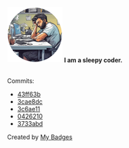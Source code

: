 <img src="https://github.com/my-badges/my-badges/blob/master/src/all-badges/time-of-commit/sleepy-coder.png?raw=true" alt="I am a sleepy coder." title="I am a sleepy coder." width="128">
<strong>I am a sleepy coder.</strong>
<br><br>

Commits:

- <a href="https://github.com/better-studio/better-amp/commit/43ff63b23de118332d2a81a1241639fb63c9c801">43ff63b</a>
- <a href="https://github.com/better-studio/better-amp/commit/3cae8dca2163a47492438db2407e350c1518825b">3cae8dc</a>
- <a href="https://github.com/better-studio/better-amp/commit/3c6ae114d2140fbeab8eb4aeb8e0702d112ad696">3c6ae11</a>
- <a href="https://github.com/better-studio/better-amp/commit/04262101e548474261e50f72051e7a3995178b8b">0426210</a>
- <a href="https://github.com/better-studio/better-amp/commit/3733abdd54290d22dcd564df2936a2f9644c0acd">3733abd</a>


Created by <a href="https://github.com/my-badges/my-badges">My Badges</a>